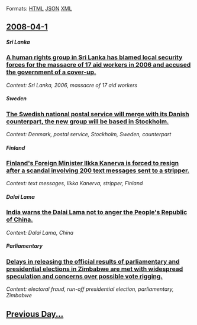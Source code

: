
Formats: [HTML](2008/04/1/index.html)  [JSON](2008/04/1/index.json)  [XML](2008/04/1/index.xml)  

## [2008-04-1](/news/2008/04/1/index.md)

##### Sri Lanka
### [ A human rights group in Sri Lanka has blamed local security forces for the massacre of 17 aid workers in 2006 and accused the government of a cover-up. ](/news/2008/04/1/a-human-rights-group-in-sri-lanka-has-blamed-local-security-forces-for-the-massacre-of-17-aid-workers-in-2006-and-accused-the-government-of.md)
_Context: Sri Lanka, 2006, massacre of 17 aid workers_

##### Sweden
### [ The Swedish national postal service will merge with its Danish counterpart, the new group will be based in Stockholm. ](/news/2008/04/1/the-swedish-national-postal-service-will-merge-with-its-danish-counterpart-the-new-group-will-be-based-in-stockholm.md)
_Context: Denmark, postal service, Stockholm, Sweden, counterpart_

##### Finland
### [ Finland's Foreign Minister Ilkka Kanerva is forced to resign after a scandal involving 200 text messages sent to a stripper. ](/news/2008/04/1/finland-s-foreign-minister-ilkka-kanerva-is-forced-to-resign-after-a-scandal-involving-200-text-messages-sent-to-a-stripper.md)
_Context: text messages, Ilkka Kanerva, stripper, Finland_

##### Dalai Lama
### [ India warns the Dalai Lama not to anger the People's Republic of China. ](/news/2008/04/1/india-warns-the-dalai-lama-not-to-anger-the-people-s-republic-of-china.md)
_Context: Dalai Lama, China_

##### Parliamentary
### [ Delays in releasing the official results of parliamentary and presidential elections in Zimbabwe are met with widespread speculation and concerns over possible vote rigging. ](/news/2008/04/1/delays-in-releasing-the-official-results-of-parliamentary-and-presidential-elections-in-zimbabwe-are-met-with-widespread-speculation-and-co.md)
_Context: electoral fraud, run-off presidential election, parliamentary, Zimbabwe_

## [Previous Day...](/news/2008/03/31/index.md)

